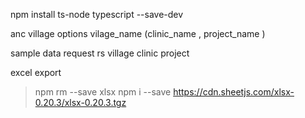 npm install ts-node typescript --save-dev

anc village options
vilage_name (clinic_name , project_name )

sample data request
rs village clinic project

excel export

> npm rm --save xlsx
> npm i --save https://cdn.sheetjs.com/xlsx-0.20.3/xlsx-0.20.3.tgz
